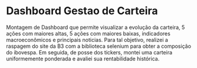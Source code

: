 # Dashboard Gestao de Carteira
Montagem de Dashboard que permite visualizar a evolução da carteira, 5 ações com maiores altas, 5 ações com maiores baixas, indicadores macroeconômicos e 
principais noticias. Para tal objetivo, realizei a raspagem do site da B3 com a biblioteca selenium para obter a composição do ibovespa. Em seguida, de posse dos 
tickers, montei uma carteira uniformemente ponderada e avaliei sua rentabilidade histórica. 